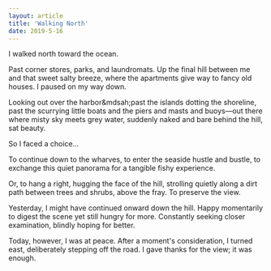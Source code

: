 ```yaml
---
layout: article
title: 'Walking North'
date: 2019-5-16
---
```


I walked north toward the ocean.

Past corner stores, parks, and laundromats. Up the final hill between me and that sweet salty breeze, where the apartments give way to fancy old houses. I paused on my way down.

Looking out over the harbor&mdsah;past the islands dotting the shoreline, past the scurrying little boats and the piers and masts and buoys&mdash;out there where misty sky meets grey water, suddenly naked and bare behind the hill, sat beauty.

So I faced a choice...

To continue down to the wharves, to enter the seaside hustle and bustle, to exchange this quiet panorama for a tangible fishy experience.

Or, to hang a right, hugging the face of the hill, strolling quietly along a dirt path between trees and shrubs, above the fray. To preserve the view.

Yesterday, I might have continued onward down the hill. Happy momentarily to digest the scene yet still hungry for more. Constantly seeking closer examination, blindly hoping for better.

Today, however, I was at peace. After a moment's consideration, I turned east, deliberately stepping off the road. I gave thanks for the view; it was enough.
